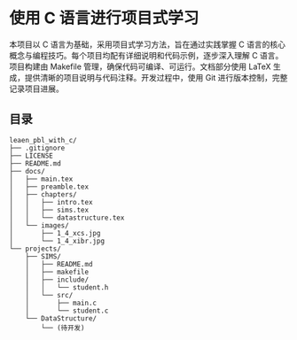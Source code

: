 # 使用 C 语言进行项目式学习

本项目以 C 语言为基础，采用项目式学习方法，旨在通过实践掌握 C 语言的核心概念与编程技巧。每个项目均配有详细说明和代码示例，逐步深入理解 C 语言。项目构建由 Makefile 管理，确保代码可编译、可运行。文档部分使用 LaTeX 生成，提供清晰的项目说明与代码注释。开发过程中，使用 Git 进行版本控制，完整记录项目进展。

## 目录
```
leaen_pbl_with_c/
├── .gitignore
├── LICENSE
├── README.md
├── docs/
│   ├── main.tex
│   ├── preamble.tex
│   ├── chapters/
│   │   ├── intro.tex
│   │   ├── sims.tex
│   │   └── datastructure.tex
│   └── images/
│       ├── 1_4_xcs.jpg
│       └── 1_4_xibr.jpg
└── projects/
    ├── SIMS/
    │   ├── README.md
    │   ├── makefile
    │   ├── include/
    │   │   └── student.h
    │   └── src/
    │       ├── main.c
    │       └── student.c
    └── DataStructure/
        └── (待开发)
```
